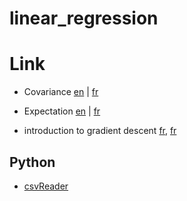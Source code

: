 # linear_regression


# Link

* Covariance
[en](https://en.wikipedia.org/wiki/Covariance)
|
[fr](https://fr.wikipedia.org/wiki/Covariance)
* Expectation
[en](https://en.wikipedia.org/wiki/Expected_value)
|
[fr](https://fr.wikipedia.org/wiki/Esp%C3%A9rance_math%C3%A9matique)

* introduction to gradient descent
[fr](https://www.youtube.com/watch?v=rcl_YRyoLIY),
[fr](https://www.youtube.com/watch?v=HmAH6Ct1rc4)

## Python

* [csvReader](https://docs.python.org/fr/3/library/csv.html#csv.DictReader)